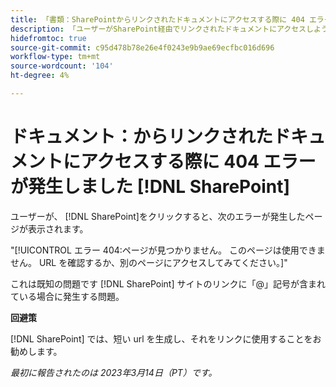 ```yaml
---
title: 「書類：SharePointからリンクされたドキュメントにアクセスする際に 404 エラーが発生しました」
description: 「ユーザーがSharePoint経由でリンクされたドキュメントにアクセスしようとすると、404 エラーのページが表示されます。」
hidefromtoc: true
source-git-commit: c95d478b78e26e4f0243e9b9ae69ecfbc016d696
workflow-type: tm+mt
source-wordcount: '104'
ht-degree: 4%

---
```



# ドキュメント：からリンクされたドキュメントにアクセスする際に 404 エラーが発生しました [!DNL SharePoint]

<!--This issue is on the WF and WFP TOCs-->

ユーザーが、 [!DNL SharePoint]をクリックすると、次のエラーが発生したページが表示されます。

&quot;[!UICONTROL エラー 404:ページが見つかりません。 このページは使用できません。 URL を確認するか、別のページにアクセスしてみてください。]&quot;

これは既知の問題です [!DNL SharePoint] サイトのリンクに「@」記号が含まれている場合に発生する問題。

**回避策**

[!DNL SharePoint] では、短い url を生成し、それをリンクに使用することをお勧めします。

_最初に報告されたのは 2023年3月14日（PT）です。_

